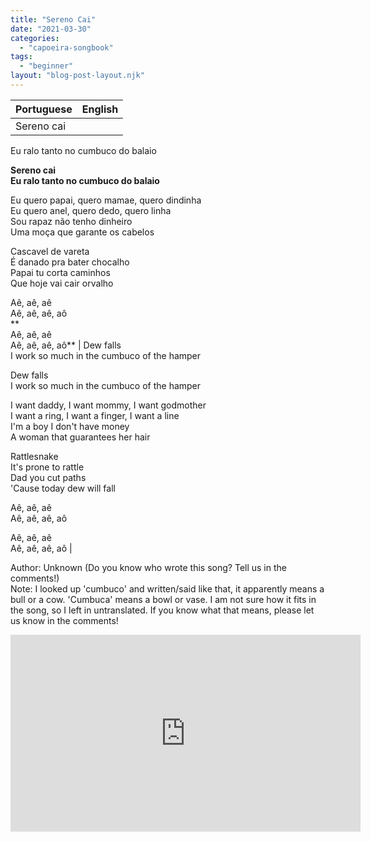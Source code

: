 ```yaml
---
title: "Sereno Cai"
date: "2021-03-30"
categories: 
  - "capoeira-songbook"
tags: 
  - "beginner"
layout: "blog-post-layout.njk"
---
```


| Portuguese | English |
| --- | --- |
| Sereno cai  
Eu ralo tanto no cumbuco do balaio  
  
**Sereno cai  
Eu ralo tanto no cumbuco do balaio**  
  
Eu quero papai, quero mamae, quero dindinha  
Eu quero anel, quero dedo, quero linha  
Sou rapaz não tenho dinheiro  
Uma moça que garante os cabelos  
  
Cascavel de vareta  
É danado pra bater chocalho  
Papai tu corta caminhos  
Que hoje vai cair orvalho  
  
Aê, aê, aê  
Aê, aê, aê, aô  
**  
Aê, aê, aê  
Aê, aê, aê, aô** | Dew falls  
I work so much in the cumbuco of the hamper  
  
Dew falls  
I work so much in the cumbuco of the hamper  
  
I want daddy, I want mommy, I want godmother  
I want a ring, I want a finger, I want a line  
I'm a boy I don't have money  
A woman that guarantees her hair  
  
Rattlesnake  
It's prone to rattle  
Dad you cut paths  
'Cause today dew will fall  
  
Aê, aê, aê  
Aê, aê, aê, aô  
  
Aê, aê, aê  
Aê, aê, aê, aô |

<figcaption>

Author: Unknown (Do you know who wrote this song? Tell us in the comments!)  
Note: I looked up 'cumbuco' and written/said like that, it apparently means a bull or a cow. 'Cumbuca' means a bowl or vase. I am not sure how it fits in the song, so I left in untranslated. If you know what that means, please let us know in the comments!

</figcaption>

<iframe width="560" height="315" src="https://www.youtube.com/embed/dCZt7IvMquw" title="YouTube video player" frameborder="0" allow="accelerometer; autoplay; clipboard-write; encrypted-media; gyroscope; picture-in-picture" allowfullscreen></iframe>
